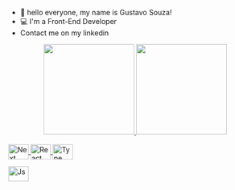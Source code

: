 - 👋 hello everyone, my name is Gustavo Souza!
- 💻 I'm a Front-End Developer
- Contact me on my linkedin

<div align="center">
  <a href="https://github.com/Gustavosouza2">
  <img height="180em" src="https://github-readme-stats.vercel.app/api?username=Gustavosouza2&show_icons=true&theme=dark&include_all_commits=true&count_private=true"/>
  <img height="180em" src="https://github-readme-stats.vercel.app/api/top-langs/?username=Gustavosouza2&layout=compact&langs_count=7&theme=dark"/>
</div>


<div style="display:inline_block"><br>
  <img alt="Next" align="center" height="30" width="40"
 src="https://cdn.jsdelivr.net/gh/devicons/devicon@latest/icons/nextjs/nextjs-original.svg" />
 
   <img alt="React" align="center" height="30" width="40" src="https://cdn.jsdelivr.net/gh/devicons/devicon@latest/icons/react/react-original.svg" />  
   
 <img alt="Type" align="center" height="30" width="40" src="https://cdn.jsdelivr.net/gh/devicons/devicon@latest/icons/typescript/typescript-original.svg">
 
 <img alt="Js" align="center" height="30" width="40"  
 src="https://cdn.jsdelivr.net/gh/devicons/devicon@latest/icons/javascript/javascript-original.svg" />
</div>

